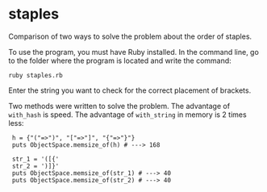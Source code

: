 # staples
Comparison of two ways to solve the problem about the order of staples.

To use the program, you must have Ruby installed. In the command line, go to the folder where the program is located and write the command:

```ruby staples.rb```

Enter the string you want to check for the correct placement of brackets.

Two methods were written to solve the problem. The advantage of ```with_hash``` is speed. The advantage of ```with_string``` in memory is 2 times less:
```
 h = {"("=>")", "["=>"]", "{"=>"}"}
 puts ObjectSpace.memsize_of(h) # ---> 168

 str_1 = '([{'
 str_2 = ')]}'
 puts ObjectSpace.memsize_of(str_1) # ---> 40
 puts ObjectSpace.memsize_of(str_2) # ---> 40
```
